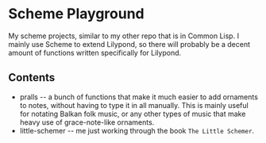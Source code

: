 # Scheme Playground
My scheme projects, similar to my other repo that is in Common Lisp.
I mainly use Scheme to extend Lilypond, so there will probably be a decent amount of functions written specifically for Lilypond.

## Contents
- pralls -- a bunch of functions that make it much easier to add ornaments to notes, without having to type it in all manually. This is mainly useful for notating Balkan folk music, or any other types of music that make heavy use of grace-note-like ornaments.
- little-schemer -- me just working through the book `The Little Schemer`.

